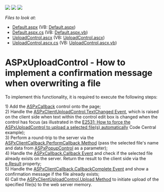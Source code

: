 <!-- default badges list -->
![](https://img.shields.io/endpoint?url=https://codecentral.devexpress.com/api/v1/VersionRange/128563376/13.1.4%2B)
[![](https://img.shields.io/badge/Open_in_DevExpress_Support_Center-FF7200?style=flat-square&logo=DevExpress&logoColor=white)](https://supportcenter.devexpress.com/ticket/details/E4647)
[![](https://img.shields.io/badge/📖_How_to_use_DevExpress_Examples-e9f6fc?style=flat-square)](https://docs.devexpress.com/GeneralInformation/403183)
<!-- default badges end -->
<!-- default file list -->
*Files to look at*:

* [Default.aspx](./CS/Default.aspx) (VB: [Default.aspx](./VB/Default.aspx))
* [Default.aspx.cs](./CS/Default.aspx.cs) (VB: [Default.aspx.vb](./VB/Default.aspx.vb))
* [UploadControl.ascx](./CS/UploadControl.ascx) (VB: [UploadControl.ascx](./VB/UploadControl.ascx))
* [UploadControl.ascx.cs](./CS/UploadControl.ascx.cs) (VB: [UploadControl.ascx.vb](./VB/UploadControl.ascx.vb))
<!-- default file list end -->
# ASPxUploadControl - How to implement a confirmation message when overwriting a file


<p>To implement this functionality, it is required to execute the following steps:</p><p>1) Add the <a href="http://documentation.devexpress.com/#AspNet/clsDevExpressWebASPxCallbackASPxCallbacktopic"><u>ASPxCallback</u></a> control onto the page; <br />
2) Handle the <a href="http://documentation.devexpress.com/#AspNet/DevExpressWebASPxUploadControlScriptsASPxClientUploadControl_TextChangedtopic"><u>ASPxClientUploadControl.TextChanged Event</u></a>, which is raised on the client side when text within the control edit box is changed when the control has focus (as illustrated in the <a href="https://www.devexpress.com/Support/Center/p/E2531">E2531: How to force the ASPxUploadControl to upload a selected file(s) automatically</a> Code Central example); <br />
3) Perform a round-trip to the server via the <a href="http://documentation.devexpress.com/#AspNet/DevExpressWebASPxCallbackScriptsASPxClientCallback_PerformCallbacktopic"><u>ASPxClientCallback.PerformCallback Method</u></a> (pass the selected file's name and data from <a href="http://documentation.devexpress.com/#AspNet/clsDevExpressWebASPxPopupControlASPxPopupControltopic"><u>ASPxPopupControl</u></a> as a parameter); <br />
4) Handle the <a href="http://documentation.devexpress.com/#AspNet/DevExpressWebASPxCallbackASPxCallback_Callbacktopic"><u>ASPxCallback.Callback Event</u></a> and check if the selected file already exists on the server. Return the result to the client side via the <a href="http://documentation.devexpress.com/#AspNet/DevExpressWebASPxCallbackCallbackEventArgs_Resulttopic"><u>e.Result</u></a> property; <br />
5) Handle the <a href="http://documentation.devexpress.com/#AspNet/DevExpressWebASPxCallbackScriptsASPxClientCallback_CallbackCompletetopic"><u>ASPxClientCallback.CallbackComplete Event</u></a> and show a confirmation message if the file already exists; <br />
6) Call the <a href="http://documentation.devexpress.com/#AspNet/DevExpressWebASPxUploadControlScriptsASPxClientUploadControl_Uploadtopic"><u>ASPxClientUploadControl.Upload Method</u></a> to initiate upload of the specified file(s) to the web server memory.</p>

<br/>


